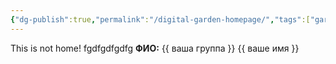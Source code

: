 ```yaml
---
{"dg-publish":true,"permalink":"/digital-garden-homepage/","tags":["gardenEntry"]}
---
```


This is not home!
fgdfgdfgdfg
**ФИО:** {{ ваша группа }} {{ ваше имя }}